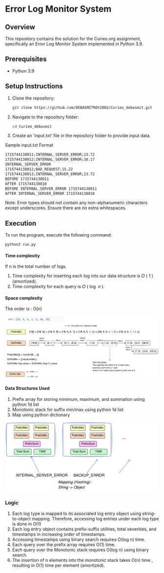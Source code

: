 # Error Log Monitor System

## Overview

This repository contains the solution for the Curieo.org assignment, specifically an Error Log Monitor System implemented in Python 3.9.

## Prerequisites

- Python 3.9

## Setup Instructions

1. Clone the repository:
   ```sh
   git clone https://github.com/DEBASMITROY2002/Curieo_debasmit.git
   ```

2. Navigate to the repository folder:
   ```sh
   cd Curieo_debasmit
   ```
3. Create an 'input.txt' file in the repository folder to provide input data.

Sample input.txt Format
```
1715744138011;INTERNAL_SERVER_ERROR;23.72
1715744138012;INTERNAL_SERVER_ERROR;10.17
INTERNAL_SERVER_ERROR
1715744138012;BAD_REQUEST;15.22
1715744138013;INTERNAL_SERVER_ERROR;23.72
BEFORE 1715744138011
AFTER 1715744138010
BEFORE INTERNAL_SERVER_ERROR 1715744138011
AFTER INTERNAL_SERVER_ERROR 1715744138010
```

Note: Error types should not contain any non-alphanumeric characters except underscores. Ensure there are no extra whitespaces.


## Execution

To run the program, execute the following command:

   ```sh
   python3 run.py
   ```



#### Time complexity
If n is the total number of logs.

1. Time complexity for inserting each log into our data structure is 𝑂 ( 1 ) (amortized).
2. Time complexity for each query is 𝑂 ( log ⁡ 𝑛 ).


#### Space complexity
The order is : O(n)


![Example Image1](pic1.png)
#### Data Structures Used 

1. Prefix array for storing minimum, maximum, and summation  using python 1d list
2. Monotonic stack for suffix min/max using python 1d list
3. Map using python dictionary 

![Example Image2](pic2.png)
 ### Logic
1. Each log type is mapped to its associated log entry object using string-to-object mapping. Therefore, accessing log entries under each log type is done in  O(1)
2. Each log entry object contains prefix-suffix utilities, total severities, and timestamps in increasing order of timestamps.
3. Accessing timestamps using binary search requires  O(log n) time.
4. Each query over the prefix array requires O(1) time.
5. Each query over the Monotonic stack requires O(log n) using binary search.
6. The insertion of n elements into the monotonic stack takes O(n) time , resulting in O(1) time per element (amortized).



